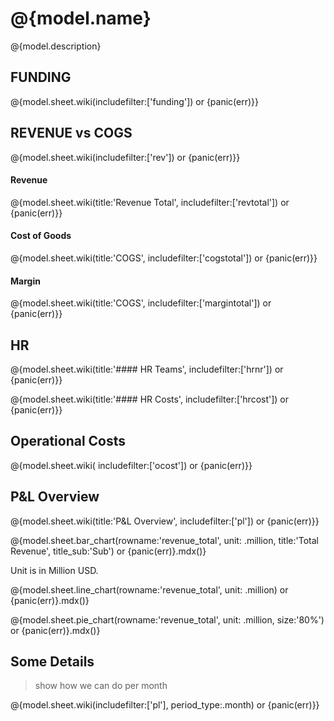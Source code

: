 # @{model.name}

@{model.description}

## FUNDING

@{model.sheet.wiki(includefilter:['funding']) or {panic(err)}}

## REVENUE vs COGS

@{model.sheet.wiki(includefilter:['rev']) or {panic(err)}}

#### Revenue

@{model.sheet.wiki(title:'Revenue Total', includefilter:['revtotal']) or {panic(err)}}

#### Cost of Goods

@{model.sheet.wiki(title:'COGS', includefilter:['cogstotal']) or {panic(err)}}

#### Margin

@{model.sheet.wiki(title:'COGS', includefilter:['margintotal']) or {panic(err)}}


## HR

@{model.sheet.wiki(title:'#### HR Teams', includefilter:['hrnr']) or {panic(err)}}

@{model.sheet.wiki(title:'#### HR Costs', includefilter:['hrcost']) or {panic(err)}}

## Operational Costs

@{model.sheet.wiki( includefilter:['ocost']) or {panic(err)}}

## P&L Overview

<!-- period is in months, 3 means every quarter -->

@{model.sheet.wiki(title:'P&L Overview', includefilter:['pl']) or {panic(err)}}

@{model.sheet.bar_chart(rowname:'revenue_total', unit: .million, title:'Total Revenue', title_sub:'Sub') or {panic(err)}.mdx()}

Unit is in Million USD.

@{model.sheet.line_chart(rowname:'revenue_total', unit: .million) or {panic(err)}.mdx()}

@{model.sheet.pie_chart(rowname:'revenue_total', unit: .million, size:'80%') or {panic(err)}.mdx()}

## Some Details

> show how we can do per month

@{model.sheet.wiki(includefilter:['pl'], period_type:.month) or {panic(err)}}